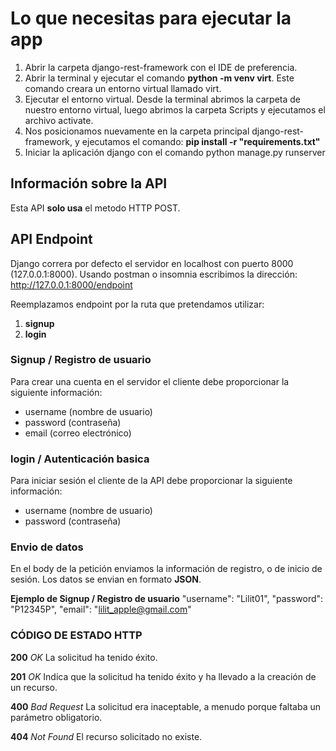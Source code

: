 # Lo que necesitas para ejecutar la app
1. Abrir la carpeta django-rest-framework con el IDE de preferencia.
2. Abrir la terminal y ejecutar el comando **python -m venv virt**. Este comando creara un entorno virtual llamado virt.
3. Ejecutar el entorno virtual. Desde la terminal abrimos la carpeta de nuestro entorno virtual, luego abrimos la carpeta Scripts y ejecutamos el archivo activate.
4. Nos posicionamos nuevamente en la carpeta principal django-rest-framework, y ejecutamos el comando: **pip install -r "requirements.txt"**
5. Iniciar la aplicación django con el comando python manage.py runserver

## Información sobre la API
Esta API **solo usa** el metodo HTTP POST.

## API Endpoint
Django correra por defecto el servidor en localhost con puerto 8000 (127.0.0.1:8000).
Usando postman o insomnia escribimos la dirección:
http://127.0.0.1:8000/endpoint

Reemplazamos endpoint por la ruta que pretendamos utilizar:
1. **signup**
2. **login**

### Signup / Registro de usuario 
Para crear una cuenta en el servidor el cliente debe proporcionar la siguiente información:
+ username (nombre de usuario)
+ password (contraseña)
+ email (correo electrónico)


### login / Autenticación basica
Para iniciar sesión el cliente de la API debe proporcionar la siguiente información:
+ username (nombre de usuario)
+ password (contraseña)  


### Envio de datos
En el body de la petición enviamos la información de registro, o de inicio de sesión.
Los datos se envian en formato **JSON**.

**Ejemplo de Signup / Registro de usuario**
"username": "Lilit01",
"password": "P12345P",
"email": "lilit_apple@gmail.com"

### CÓDIGO DE ESTADO HTTP
**200** _OK_ La solicitud ha tenido éxito.

**201** _OK_ Indica que la solicitud ha tenido éxito y ha llevado a la creación de un recurso.

**400** _Bad Request_ La solicitud era inaceptable, a menudo porque faltaba un parámetro obligatorio.

**404** _Not Found_ El recurso solicitado no existe.

